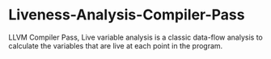 # Liveness-Analysis-Compiler-Pass
LLVM Compiler Pass, Live variable analysis is a classic data-flow analysis to calculate the variables that are live at each point in the program.
